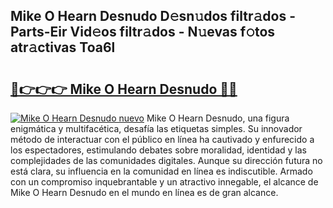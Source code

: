 ## Mike O Hearn Desnudo D𝚎sn𝚞dos filtr𝚊dos - Parts-Eir Vid𝚎os filtr𝚊dos - N𝚞evas f𝚘tos atr𝚊ctivas Toa6l

# <h2><a href="http://mb6y9wv.tromn.icu/?c=Mike+O+Hearn+Desnudo">🔗👉👉👉 Mike O Hearn Desnudo 🔗🔗</a></h2>

[![Mike O Hearn Desnudo nuevo](https://i.imgur.com/pEAQMta.gif)](http://mb6y9wv.tromn.icu/?c=Mike+O+Hearn+Desnudo)
Mike O Hearn Desnudo, una figura enigmática y multifacética, desafía las etiquetas simples. Su innovador método de interactuar con el público en línea ha cautivado y enfurecido a los espectadores, estimulando debates sobre moralidad, identidad y las complejidades de las comunidades digitales. Aunque su dirección futura no está clara, su influencia en la comunidad en línea es indiscutible. Armado con un compromiso inquebrantable y un atractivo innegable, el alcance de Mike O Hearn Desnudo en el mundo en línea es de gran alcance.
